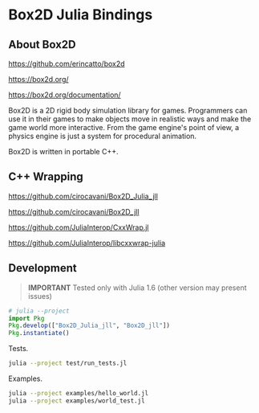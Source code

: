 # Box2D Julia Bindings

## About Box2D

https://github.com/erincatto/box2d

https://box2d.org/

https://box2d.org/documentation/

Box2D is a 2D rigid body simulation library for games. Programmers can use it in their games to make objects move in realistic ways and make the game world more interactive. From the game engine's point of view, a physics engine is just a system for procedural animation.

Box2D is written in portable C++.

## C++ Wrapping

https://github.com/cirocavani/Box2D_Julia_jll

https://github.com/cirocavani/Box2D_jll

https://github.com/JuliaInterop/CxxWrap.jl

https://github.com/JuliaInterop/libcxxwrap-julia

## Development

> **IMPORTANT** Tested only with Julia 1.6 (other version may present issues)

```julia
# julia --project
import Pkg
Pkg.develop(["Box2D_Julia_jll", "Box2D_jll"])
Pkg.instantiate()
```

Tests.

```sh
julia --project test/run_tests.jl
```

Examples.

```sh
julia --project examples/hello_world.jl
julia --project examples/world_test.jl
```
